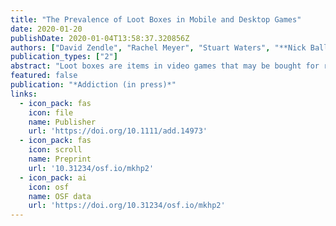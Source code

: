 ```yaml
---
title: "The Prevalence of Loot Boxes in Mobile and Desktop Games"
date: 2020-01-20
publishDate: 2020-01-04T13:58:37.320856Z
authors: ["David Zendle", "Rachel Meyer", "Stuart Waters", "**Nick Ballou**", "Paul Cairns"]
publication_types: ["2"]
abstract: "Loot boxes are items in video games that may be bought for real-world money but provide randomised rewards. When buying loot boxes, players stake real-world money on the chance outcome of a future event. Formal similarities between loot boxes and gambling have led to concerns that they may provide a ‘gateway’ to gambling. In particular, there are concerns that they may provide a gateway to gambling amongst children."
featured: false
publication: "*Addiction (in press)*"
links:
  - icon_pack: fas
    icon: file
    name: Publisher
    url: 'https://doi.org/10.1111/add.14973'
  - icon_pack: fas
    icon: scroll
    name: Preprint
    url: '10.31234/osf.io/mkhp2'
  - icon_pack: ai
    icon: osf
    name: OSF data
    url: 'https://doi.org/10.31234/osf.io/mkhp2'
---
```


